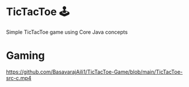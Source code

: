 # TicTacToe 🕹
Simple TicTacToe game using Core Java concepts

# Gaming
https://github.com/BasavarajAili1/TicTacToe-Game/blob/main/TicTacToe-src-c.mp4
